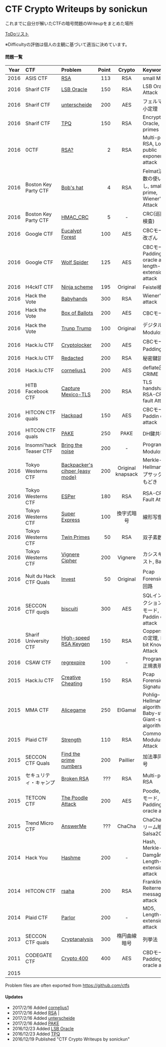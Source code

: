 # CTF Crypto Writeups  by sonickun
これまでに自分が解いたCTFの暗号問題のWriteupをまとめた場所

[ToDoリスト](todo.md)

※Difficultyの評価は個人の主観に基づいて適当に決めています。

#### 問題一覧

| Year | CTF | Problem | Point | Crypto | Keywords | Difficulty|
| :--: | :-- | :------ | ----: | :----: | :------- | :-------: |
| 2016 | ASIS CTF | [RSA](2016/asis-ctf/rsa) | 113 | RSA | small Modular | C |
| 2016 | Sharif CTF | [LSB Oracle](2016/sharif-ctf/lsb-oracle) | 150 | RSA | LSB Oracle Attack | C |
| 2016 | Sharif CTF | [unterscheide](2016/sharif-ctf/unterscheide) | 200 | AES | フェルマーの小定理 | A |
| 2016 | Sharif CTF | [TPQ](2016/sharif-ctf/tpq) | 150 | RSA | Encryption Oracle, 10 primes | C |
| 2016 | 0CTF | [RSA?](2016/0ctf/rsa/) | 2    | RSA    | Multi-prime RSA, Low public exponent attack| B |
| 2016 | Boston Key Party CTF | [Bob's hat](2016/boston-key-party/bobs-hat/) | 4    | RSA | Felmat法, 素数の使いまわし, small prime, Wiener's Attack| C |
| 2016 | Boston Key Party CTF | [HMAC_CRC](2016/boston-key-party/hmac_crc/)  | 5    | - | CRC(巡回冗長検査) | B |
| 2016 | Google CTF | [Eucalypt Forest](2016/google-ctf/eucalypt-forest/) | 100 | AES | CBCモード, IV改ざん | C |
| 2016 | Google CTF | [Wolf Spider](2016/google-ctf/wolf-spider/) | 125 | AES | CBCモード, Padding oracle attack, length-extension attack | A |
| 2016 | H4ckIT CTF | [Ninja scheme](2016/h4ckit-ctf/ninja-scheme/) | 195 | Original | Feistel構造 | C |
| 2016 | Hack the Vote | [Babyhands](2016/hack-the-vote/babyhands/) | 300 | RSA | Wiener's attack | C |
| 2016 | Hack the Vote | [Box of Ballots](hack-the-vote/boxes-of-ballots/) | 200 | AES | CBCモード | B |
| 2016 | Hack the Vote | [Trunp Trump](2016/hack-the-vote/trump-trump/) | 100 | Original | デジタル署名, Modulo演算 | C |
| 2016 | Hack.lu CTF | [Cryptolocker](2016/hack.lu-ctf/cryptolocker/) | 200 | AES | CBCモード, Padding検査 | C |
| 2016 | Hack.lu CTF | [Redacted](2016/hack.lu-ctf/redacted/) | 200 | RSA | 秘密鍵読経 | C |
| 2016 | Hack.lu CTF | [cornelius1](2016/hack.lu-ctf/cornelius1/) | 200 | AES | deflate圧縮, CRIME | B |
| 2016 | HITB Facebook CTF | [Capture Mexico-TLS](2016/hitb-facebook-ctf/capture-mexico-tls/) | 200 | RSA | TLS handshake, RSA-CRT fault Attack | B |
| 2016 | HITCON CTF quals | [Hackpad](2016/hitcon-ctf-quals/hackpad/) | 150 | AES | CBCモード, Paddin oracle attack | C |
| 2016 | HITCON CTF quals | [PAKE](2016/hitcon-ctf-quals/pake) | 250 |PAKE | DH鍵共有 | B |
| 2016 | Insomni'hack Teaser CTF | [Bring the noise](2016/insomnihack-teaser/bring-the-noise/) | 200 | - | Programming, Modulo演算 | C |
| 2016 | Tokyo Westerns CTF | [Backpacker's cihper (easy mode)](2016/mma-ctf-2nd/backpackers-cipher-easy-mode/) | 200 | Original knapsack | Merkle-Hellmanナップサック暗号もどき | A |
| 2016 | Tokyo Westerns CTF | [ESPer](2016/mma-ctf-2nd/esper/) | 180 |  RSA | RSA-CRT Fault Attack | B |
| 2016 | Tokyo Westerns CTF | [Super Express](2016/mma-ctf-2nd/super-express/) | 100 | 換字式暗号 | 線形写像 | C |
| 2016 | Tokyo Westerns CTF | [Twin Primes](2016/mma-ctf-2nd/twin-primes/) | 50 | RSA | 双子素数 | C |
| 2016 | Tokyo Westerns CTF | [Vignere Cipher](2016/mma-ctf-2nd/vignere-cipher/) | 200 | Vignere | カシスキーテスト, Base64 | B |
| 2016 | Nuit du Hack CTF Quals | [Invest](2016/nuit-du-hack-ctf/invest/) | 50 | Original | Pcap Forensic, 論理回路 | C |
| 2016 | SECCON CTF quqls | [biscuiti](2016/seccon-ctf-quals/biscuiti/) | 300 | AES | SQLインジェクション, CBCモード, Paddin oracle attack | A |
| 2016 | Sharif University CTF | [High-speed RSA Keygen](2016/su-ctf/high-speed-rsa-keygen/) | 150 | RSA | Coppersmithの定理, High-bit Known Attack | B |  |
| 2016 | CSAW CTF | [regrexpire](2016/csaw-ctf-quals/regexpire/) | 100 | - | Programming, 正規表現 | C |
| 2015 | Hack.lu CTF | [Creative Cheating](2015/hack.lu-ctf/creative-cheating/) | 150 | RSA | Pcap Forensic, Signatures | C |
| 2015 | MMA CTF | [Alicegame](2015/mma-ctf/alice-game/) | 250 | ElGamal | Pohlig–Hellman algorithm, Baby-step Giant-step algorithm | A |
| 2015 | Plaid CTF | [Strength](2015/plaid-ctf/strength/) | 110 | RSA | Common Modulus Attack | C |
| 2015 | SECCON CTF Quals | [Find the prime numbers](2015/seccon-ctf-quals/find-the-prime-numbers/) | 200 | Paillier | 加法準同型暗号 | B |
| 2015 | セキュリティ・キャンプ | [Broken RSA](2015/security-camp/broken-rsa/) | ??? | RSA | Multi-prime RSA | C |
| 2015 | TETCON CTF | [The Poodle Attack](2015/tetcon-ctf/the-poodle-attack/) | 200 | AES | Poodle, CBCモード, Padding oracle attack | A |
| 2015 | Trend Micro CTF | [AnswerMe](2015/trend-micro-ctf/answerme/) | ??? | ChaCha | ChaCha, ストリーム暗号, Salsa20 | C |
| 2014 | Hack You | [Hashme](2014/hack-you/Hashme/) | 200 | - | Hash, Merkle-Damgård構造, Length-extension attack | B |
| 2014 | HITCON CTF | [rsaha](2014/hitcon-ctf/rsaha/) | 200 | RSA | Franklin-Reiterrelated-message attack | B |
| 2014 | Plaid CTF | [Parlor](2014/plaid-ctf/parlor/) | 200 | - | MD5, Length-extension attack | S |
| 2013 | SECCON CTF quals | [Cryptanalysis](2013/seccon-ctf-quals/cryptanalysis/) | 300 | 楕円曲線暗号 | 列挙法 | C |
| 2011 | CODEGATE CTF | [Crypto 400](2011/codegate-ctf/crypto-400/) | 400 | AES | CBDモード, Padding oracle attack | B |
| 2015 |  | []() |  |  |  |  |


Problem files are often exported from <https://github.com/ctfs>

#### Updates
- 2017/2/16 Added [cornelius1](2016/hack.lu-ctf/cornelius1/)
- 2017/2/16 Added [RSA](2016/asis-ctf/rsa) |
- 2017/2/16 Added [unterscheide](2016/sharif-ctf/unterscheide)
- 2017/2/16 Added [PAKE](2016/hitcon-ctf-quals/pake)
- 2016/12/23 Added [LSB Oracle](2016/sharif-ctf/lsb-oracle)
- 2016/12/23 Added [TPQ](2016/sharif-ctf/tpq)
- 2016/12/19 Published "CTF Crypto Writeups by sonickun"
